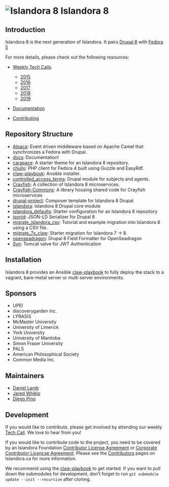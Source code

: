 # ![Islandora 8](https://camo.githubusercontent.com/738dd7cbd90a3ef06b9bb55a4cf5ed385a048fd4/687474703a2f2f69736c616e646f72612e63612f73697465732f64656661756c742f66696c65732f696d616765732f6c6f6273746572434c41572e706e67) Islandora 8

## Introduction

Islandora 8 is the next generation of Islandora. It pairs [Drupal 8](https://www.drupal.org/8) with [Fedora 5](https://wiki.duraspace.org/display/FF/Fedora+Repository+Home)

For more details, please check out the following resources:

* [Weekly Tech Calls](https://github.com/Islandora-CLAW/CLAW/wiki#islandora-claw-tech-calls)
  * [2015](https://github.com/Islandora-CLAW/CLAW/wiki/2015)
  * [2016](https://github.com/Islandora-CLAW/CLAW/wiki/2016)
  * [2017](https://github.com/Islandora-CLAW/CLAW/wiki/2017)
  * [2018](https://github.com/Islandora-CLAW/CLAW/wiki/2018)
  * [2019](https://github.com/Islandora-CLAW/CLAW/wiki/2019)

* [Documentation](https://islandora.github.io/documentation/)
* [Contributing](https://github.com/Islandora-CLAW/CLAW/blob/master/CONTRIBUTING.md)

## Repository Structure

* [Alpaca](https://github.com/islandora-claw/Alpaca): Event driven middleware based on Apache Camel that synchronizes a Fedora with Drupal.
* [docs](https://github.com/Islandora-CLAW/CLAW/tree/master/docs): Documentation!
* [carapace](https://github.com/islandora-claw/carapace/): A starter theme for an Islandora 8 repository. 
* [chullo](https://github.com/islandora-claw/chullo/): PHP client for Fedora 4 built using Guzzle and EasyRdf.
* [claw-playbook](https://github.com/Islandora-Devops/claw-playbook): Ansible installer.
* [controlled_access_terms](https://github.com/islandora-claw/controlled_access_terms/): Drupal module for subjects and agents. 
* [Crayfish](https://github.com/islandora-claw/Crayfish): A collection of Islandora 8 microservices.
* [Crayfish-Commons](https://github.com/Islandora-CLAW/Crayfish-Commons): A library housing shared code for Crayfish microservices
* [drupal-project](https://github.com/Islandora-CLAW/drupal-project): Composer template for Islandora 8 Drupal
* [islandora](https://github.com/Islandora-CLAW/islandora): Islandora 8 Drupal core module
* [islandora_defaults](https://github.com/Islandora-CLAW/islandora_defaults): Starter configuration for an Islandora 8 repository 
* [jsonld](https://github.com/islandora-claw/jsonld): JSON-LD Serializer for Drupal 8
* [migrate_islandora_csv](https://github.com/Islandora-Devops/claw-playbook): Tutorial and example migration into Islandora 8 using a CSV file.
* [migrate_7x_claw](https://github.com/Islandora-Devops/migrate_7x_claw): Starter migration for Islandora 7 -> 8.
* [openseadragon](https://github.com/islandora-claw/openseadragon): Drupal 8 Field Formatter for OpenSeadragon
* [Syn](https://github.com/islandora-claw/Syn): Tomcat valve for JWT Authentication


## Installation
Islandora 8 provides an Ansible [claw-playbook](https://github.com/Islandora-Devops/claw-playbook) to fully deploy the stack to a vagrant, bare-metal server or multi server environments.

## Sponsors

* UPEI
* discoverygarden inc.
* LYRASIS
* McMaster University
* University of Limerick
* York University
* University of Manitoba
* Simon Fraser University
* PALS
* American Philosophical Society
* Common Media Inc.

## Maintainers

* [Daniel Lamb](https://github.com/dannylamb/)
* [Jared Whiklo](https://github.com/whikloj)
* [Diego Pino](https://github.com/DiegoPino)

## Development

If you would like to contribute, please get involved by attending our weekly [Tech Call](https://github.com/Islandora-CLAW/CLAW/wiki). We love to hear from you!

If you would like to contribute code to the project, you need to be covered by an Islandora Foundation [Contributor License Agreement](http://islandora.ca/sites/default/files/islandora_cla.pdf) or [Corporate Contributor Licencse Agreement](http://islandora.ca/sites/default/files/islandora_ccla.pdf). Please see the [Contributors](http://islandora.ca/resources/contributors) pages on Islandora.ca for more information.

We recommend using the [claw-playbook](https://github.com/Islandora-Devops/claw-playbook) to get started.  If you want to pull down the submodules for development, don't forget to run `git submodule update --init --recursive` after cloning.
